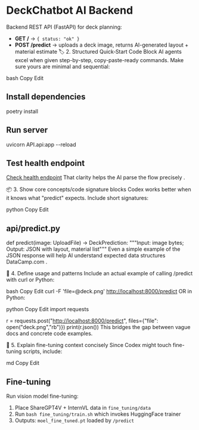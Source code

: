 # DeckChatbot AI Backend

Backend REST API (FastAPI) for deck planning:

- **GET /** → `{ status: "ok" }`
- **POST /predict** → uploads a deck image, returns AI-generated layout + material estimate
🏷️ 2. Structured Quick‑Start Code Block
AI agents excel when given step-by-step, copy-paste-ready commands. Make sure yours are minimal and sequential:

bash
Copy
Edit

## Install dependencies

poetry install

## Run server

uvicorn API.api:app --reload

## Test health endpoint

[Check health endpoint](http://localhost:8000/health)
That clarity helps the AI parse the flow precisely .

📦 3. Show core concepts/code signature blocks
Codex works better when it knows what "predict" expects. Include short signatures:

python
Copy
Edit

## api/predict.py

def predict(image: UploadFile) -> DeckPrediction:
    """Input: image bytes; Output: JSON with layout, material list"""
Even a simple example of the JSON response will help AI understand expected data structures
DataCamp.com
.

🎯 4. Define usage and patterns
Include an actual example of calling /predict with curl or Python:

bash
Copy
Edit
curl -F 'file=@deck.png' [http://localhost:8000/predict](http://localhost:8000/predict)
OR in Python:

python
Copy
Edit
import requests

r = requests.post("[http://localhost:8000/predict](http://localhost:8000/predict)", files={"file": open("deck.png","rb")})
print(r.json())
This bridges the gap between vague docs and concrete code examples.

🧠 5. Explain fine-tuning context concisely
Since Codex might touch fine-tuning scripts, include:

md
Copy
Edit

## Fine-tuning

Run vision model fine-tuning:

1. Place ShareGPT4V + InternVL data in `fine_tuning/data`
2. Run `bash fine_tuning/train.sh` which invokes HuggingFace trainer
3. Outputs: `moel_fine_tuned.pt` loaded by `/predict`
